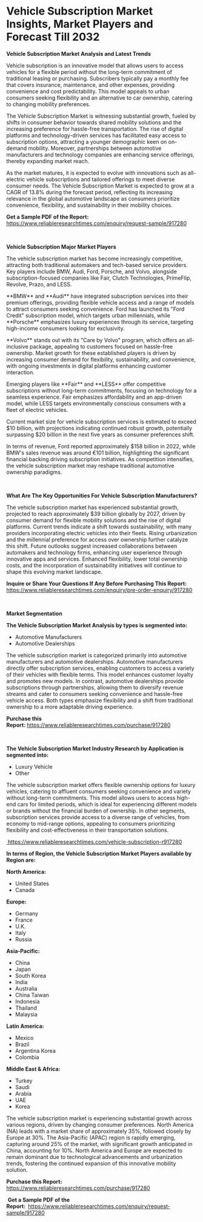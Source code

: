 <p><h1>Vehicle Subscription Market Insights, Market Players and Forecast Till 2032</h1></p><p><strong>Vehicle Subscription Market Analysis and Latest Trends</strong></p>
<p><p>Vehicle subscription is an innovative model that allows users to access vehicles for a flexible period without the long-term commitment of traditional leasing or purchasing. Subscribers typically pay a monthly fee that covers insurance, maintenance, and other expenses, providing convenience and cost predictability. This model appeals to urban consumers seeking flexibility and an alternative to car ownership, catering to changing mobility preferences.</p><p>The Vehicle Subscription Market is witnessing substantial growth, fueled by shifts in consumer behavior towards shared mobility solutions and the increasing preference for hassle-free transportation. The rise of digital platforms and technology-driven services has facilitated easy access to subscription options, attracting a younger demographic keen on on-demand mobility. Moreover, partnerships between automotive manufacturers and technology companies are enhancing service offerings, thereby expanding market reach.</p><p>As the market matures, it is expected to evolve with innovations such as all-electric vehicle subscriptions and tailored offerings to meet diverse consumer needs. The Vehicle Subscription Market is expected to grow at a CAGR of 13.8% during the forecast period, reflecting its increasing relevance in the global automotive landscape as consumers prioritize convenience, flexibility, and sustainability in their mobility choices.</p></p>
<p><strong>Get a Sample PDF of the Report:&nbsp;</strong> <a href="https://www.reliableresearchtimes.com/enquiry/request-sample/917280?utm_campaign=3109&utm_medium=2&utm_source=Github&utm_content=ia&utm_term=18042025&utm_id=vehicle-subscription">https://www.reliableresearchtimes.com/enquiry/request-sample/917280</a></p>
<p>&nbsp;</p>
<p><strong>Vehicle Subscription Major Market Players</strong></p>
<p><p>The vehicle subscription market has become increasingly competitive, attracting both traditional automakers and tech-based service providers. Key players include BMW, Audi, Ford, Porsche, and Volvo, alongside subscription-focused companies like Fair, Clutch Technologies, PrimeFlip, Revolve, Prazo, and LESS.</p><p>**BMW** and **Audi** have integrated subscription services into their premium offerings, providing flexible vehicle access and a range of models to attract consumers seeking convenience. Ford has launched its "Ford Credit" subscription model, which targets urban millennials, while **Porsche** emphasizes luxury experiences through its service, targeting high-income consumers looking for exclusivity.</p><p>**Volvo** stands out with its "Care by Volvo" program, which offers an all-inclusive package, appealing to customers focused on hassle-free ownership. Market growth for these established players is driven by increasing consumer demand for flexibility, sustainability, and convenience, with ongoing investments in digital platforms enhancing customer interaction.</p><p>Emerging players like **Fair** and **LESS** offer competitive subscriptions without long-term commitments, focusing on technology for a seamless experience. Fair emphasizes affordability and an app-driven model, while LESS targets environmentally conscious consumers with a fleet of electric vehicles.</p><p>Current market size for vehicle subscription services is estimated to exceed $10 billion, with projections indicating continued robust growth, potentially surpassing $20 billion in the next five years as consumer preferences shift. </p><p>In terms of revenue, Ford reported approximately $158 billion in 2022, while BMW's sales revenue was around €101 billion, highlighting the significant financial backing driving subscription initiatives. As competition intensifies, the vehicle subscription market may reshape traditional automotive ownership paradigms.</p></p>
<p>&nbsp;</p>
<p><strong>What Are The Key Opportunities For Vehicle Subscription Manufacturers?</strong></p>
<p><p>The vehicle subscription market has experienced substantial growth, projected to reach approximately $39 billion globally by 2027, driven by consumer demand for flexible mobility solutions and the rise of digital platforms. Current trends indicate a shift towards sustainability, with many providers incorporating electric vehicles into their fleets. Rising urbanization and the millennial preference for access over ownership further catalyze this shift. Future outlooks suggest increased collaborations between automakers and technology firms, enhancing user experience through innovative apps and services. Enhanced flexibility, lower total ownership costs, and the incorporation of sustainability initiatives will continue to shape this evolving market landscape.</p></p>
<p><strong>Inquire or Share Your Questions If Any Before Purchasing This Report:</strong> <a href="https://www.reliableresearchtimes.com/enquiry/pre-order-enquiry/917280?utm_campaign=3109&utm_medium=2&utm_source=Github&utm_content=ia&utm_term=18042025&utm_id=vehicle-subscription">https://www.reliableresearchtimes.com/enquiry/pre-order-enquiry/917280</a></p>
<p>&nbsp;</p>
<p><strong>Market Segmentation</strong></p>
<p><strong>The Vehicle Subscription Market Analysis by types is segmented into:</strong></p>
<p><ul><li>Automotive Manufacturers</li><li>Automotive Dealerships</li></ul></p>
<p><p>The vehicle subscription market is categorized primarily into automotive manufacturers and automotive dealerships. Automotive manufacturers directly offer subscription services, enabling customers to access a variety of their vehicles with flexible terms. This model enhances customer loyalty and promotes new models. In contrast, automotive dealerships provide subscriptions through partnerships, allowing them to diversify revenue streams and cater to consumers seeking convenience and hassle-free vehicle access. Both types emphasize flexibility and a shift from traditional ownership to a more adaptable driving experience.</p></p>
<p><strong>Purchase this Report:&nbsp;</strong><a href="https://www.reliableresearchtimes.com/purchase/917280?utm_campaign=3109&utm_medium=2&utm_source=Github&utm_content=ia&utm_term=18042025&utm_id=vehicle-subscription">https://www.reliableresearchtimes.com/purchase/917280</a></p>
<p>&nbsp;</p>
<p><strong>The Vehicle Subscription Market Industry Research by Application is segmented into:</strong></p>
<p><ul><li>Luxury Vehicle</li><li>Other</li></ul></p>
<p><p>The vehicle subscription market offers flexible ownership options for luxury vehicles, catering to affluent consumers seeking convenience and variety without long-term commitments. This model allows users to access high-end cars for limited periods, which is ideal for experiencing different models or brands without the financial burden of ownership. In other segments, subscription services provide access to a diverse range of vehicles, from economy to mid-range options, appealing to consumers prioritizing flexibility and cost-effectiveness in their transportation solutions.</p></p>
<p><a href="https://www.reliableresearchtimes.com/vehicle-subscription-r917280?utm_campaign=3109&utm_medium=2&utm_source=Github&utm_content=ia&utm_term=18042025&utm_id=vehicle-subscription">&nbsp;https://www.reliableresearchtimes.com/vehicle-subscription-r917280</a></p>
<p><strong>In terms of Region, the Vehicle Subscription Market Players available by Region are:</strong></p>
<p>
    <p> <strong> North America: </strong>
        <ul>
            <li>United States</li>
            <li>Canada</li>
        </ul>
        </p> 
    <p> <strong> Europe: </strong>
        <ul>
            <li>Germany</li>
            <li>France</li>
            <li>U.K.</li>
            <li>Italy</li>
            <li>Russia</li>
        </ul>
        </p> 
    <p> <strong> Asia-Pacific: </strong>
        <ul>
            <li>China</li>
            <li>Japan</li>
            <li>South Korea</li>
            <li>India</li>
            <li>Australia</li>
            <li>China Taiwan</li>
            <li>Indonesia</li>
            <li>Thailand</li>
            <li>Malaysia</li>
        </ul>
        </p> 
    <p> <strong> Latin America: </strong>
        <ul>
            <li>Mexico</li>
            <li>Brazil</li>
            <li>Argentina Korea</li>
            <li>Colombia</li>
        </ul>
        </p> 
    <p> <strong> Middle East & Africa: </strong>
        <ul>
            <li>Turkey</li>
            <li>Saudi</li>
            <li>Arabia</li>
            <li>UAE</li>
            <li>Korea</li>
        </ul>
    </p>
    </p>
<p><p>The vehicle subscription market is experiencing substantial growth across various regions, driven by changing consumer preferences. North America (NA) leads with a market share of approximately 35%, followed closely by Europe at 30%. The Asia-Pacific (APAC) region is rapidly emerging, capturing around 25% of the market, with significant growth anticipated in China, accounting for 10%. North America and Europe are expected to remain dominant due to technological advancements and urbanization trends, fostering the continued expansion of this innovative mobility solution.</p></p>
<p><strong>Purchase this Report: </strong><a href="https://www.reliableresearchtimes.com/purchase/917280?utm_campaign=3109&utm_medium=2&utm_source=Github&utm_content=ia&utm_term=18042025&utm_id=vehicle-subscription">https://www.reliableresearchtimes.com/purchase/917280</a></p>
<p>&nbsp;<strong>Get a Sample PDF of the Report:&nbsp;&nbsp;</strong><a href="https://www.reliableresearchtimes.com/enquiry/request-sample/917280?utm_campaign=3109&utm_medium=2&utm_source=Github&utm_content=ia&utm_term=18042025&utm_id=vehicle-subscription">https://www.reliableresearchtimes.com/enquiry/request-sample/917280</a></p>
<p><strong></strong></p>
<p><p></p><p></p><p></p></p>